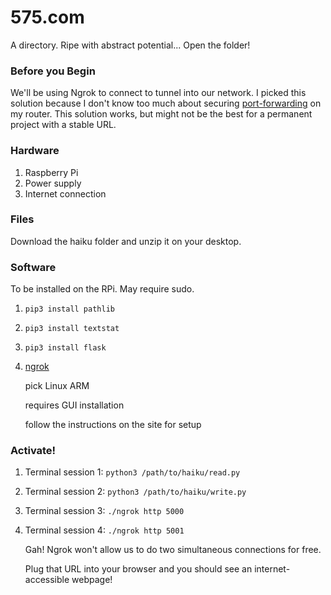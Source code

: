 # 575.com
A directory.
Ripe with abstract potential...
Open the folder!

### Before you Begin
We'll be using Ngrok to connect to tunnel into our network. I picked
this solution because I don't know too much about securing
[port-forwarding](https://www.howtogeek.com/66214/how-to-forward-ports-on-your-router/) 
on my router. This solution works, but might not be the best for a
permanent project with a stable URL.

### Hardware
1. Raspberry Pi
2. Power supply
3. Internet connection

### Files
Download the haiku folder and unzip it on your desktop.

### Software
To be installed on the RPi. May require sudo.
1. ```pip3 install pathlib```
2. ```pip3 install textstat```
3. ```pip3 install flask```
4. [ngrok](https://ngrok.com/download)
   
   pick Linux ARM
   
   requires GUI installation
   
   follow the instructions on the site for setup

### Activate!
1. Terminal session 1: ```python3 /path/to/haiku/read.py```
2. Terminal session 2: ```python3 /path/to/haiku/write.py```
3. Terminal session 3: ```./ngrok http 5000```
4. Terminal session 4: ```./ngrok http 5001```
   
   Gah! Ngrok won't allow us to do two simultaneous connections for free.
   
   Plug that URL into your browser and you should see an internet-accessible webpage!
